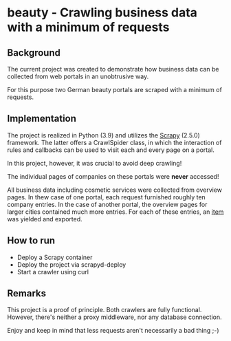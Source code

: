 # beauty - Crawling business data with a minimum of requests

## Background

The current project was created to demonstrate how business data
 can be collected from web portals in an unobtrusive way.

For this purpose two German beauty portals are scraped
 with a minimum of requests.

## Implementation

The project is realized in Python (3.9) and utilizes the [Scrapy](https://scrapy.org/)
 (2.5.0) framework. The latter offers a CrawlSpider class, in which the interaction
  of rules and callbacks can be used to visit each and every page on a portal.

In this project, however, it was crucial to avoid deep crawling!

The individual pages of companies on these portals were **never** accessed!

All business data including cosmetic services were collected from overview
 pages. In thew case of one portal, each request furnished roughly ten
 company entries. In the case of another portal, the overview pages for larger
 cities contained much more entries. For each of these entries, an
 [item](https://docs.scrapy.org/en/latest/topics/items.html) was
 yielded and exported.

## How to run

- Deploy a Scrapy container
- Deploy the project via scrapyd-deploy
- Start a crawler using curl

## Remarks

This project is a proof of principle. Both crawlers are fully functional.
However, there's neither a proxy middleware, nor any database connection.

Enjoy and keep in mind that less requests aren't necessarily a bad thing ;-)

